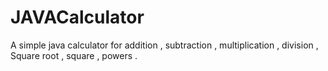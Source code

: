 # JAVACalculator
A simple java calculator for addition , subtraction , multiplication , division , Square root , square , powers .
